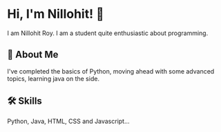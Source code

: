 
# Hi, I'm Nillohit! 👋
I am Nillohit Roy. I am a student quite enthusiastic about programming.


## 🚀 About Me
I've completed the basics of Python, moving ahead with some advanced topics, learning java on the side.


## 🛠 Skills
Python, Java, HTML, CSS and Javascript...

